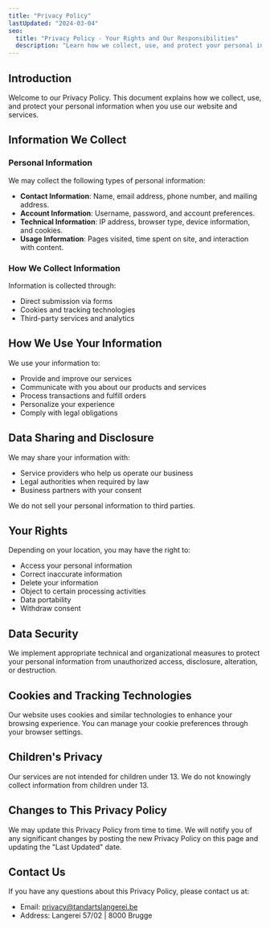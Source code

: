 ```yaml
---
title: "Privacy Policy"
lastUpdated: "2024-03-04"
seo:
  title: "Privacy Policy - Your Rights and Our Responsibilities"
  description: "Learn how we collect, use, and protect your personal information in compliance with data protection regulations."
---
```


## Introduction

Welcome to our Privacy Policy. This document explains how we collect, use, and protect your personal information when you use our website and services.

## Information We Collect

### Personal Information

We may collect the following types of personal information:

- **Contact Information**: Name, email address, phone number, and mailing address.
- **Account Information**: Username, password, and account preferences.
- **Technical Information**: IP address, browser type, device information, and cookies.
- **Usage Information**: Pages visited, time spent on site, and interaction with content.

### How We Collect Information

Information is collected through:

- Direct submission via forms
- Cookies and tracking technologies
- Third-party services and analytics

## How We Use Your Information

We use your information to:

- Provide and improve our services
- Communicate with you about our products and services
- Process transactions and fulfill orders
- Personalize your experience
- Comply with legal obligations

## Data Sharing and Disclosure

We may share your information with:

- Service providers who help us operate our business
- Legal authorities when required by law
- Business partners with your consent

We do not sell your personal information to third parties.

## Your Rights

Depending on your location, you may have the right to:

- Access your personal information
- Correct inaccurate information
- Delete your information
- Object to certain processing activities
- Data portability
- Withdraw consent

## Data Security

We implement appropriate technical and organizational measures to protect your personal information from unauthorized access, disclosure, alteration, or destruction.

## Cookies and Tracking Technologies

Our website uses cookies and similar technologies to enhance your browsing experience. You can manage your cookie preferences through your browser settings.

## Children's Privacy

Our services are not intended for children under 13. We do not knowingly collect information from children under 13.

## Changes to This Privacy Policy

We may update this Privacy Policy from time to time. We will notify you of any significant changes by posting the new Privacy Policy on this page and updating the "Last Updated" date.

## Contact Us

If you have any questions about this Privacy Policy, please contact us at:

- Email: privacy@tandartslangerei.be
- Address: Langerei 57/02 | 8000 Brugge